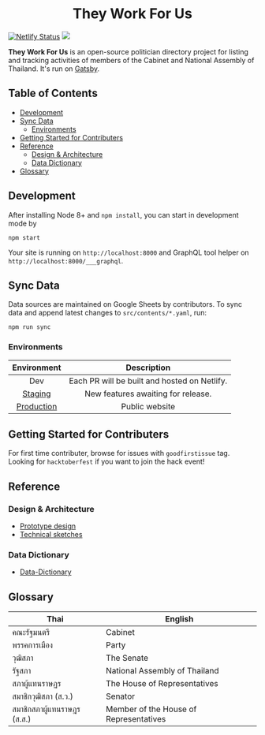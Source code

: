 <h1 align="center">
  They Work For Us
</h1>

[![Netlify Status](https://api.netlify.com/api/v1/badges/1165ad17-98ee-45b6-acb3-f552ed565abf/deploy-status)](https://app.netlify.com/sites/quirky-hodgkin-ae5fd3/deploys) [![](https://circleci.com/gh/codeforthailand/politician-directory.svg?style=svg)](https://circleci.com/gh/codeforthailand/politician-directory)

**They Work For Us** is an open-source politician directory project for listing and tracking activities of members of the Cabinet and National Assembly of Thailand. It's run on [Gatsby](https://www.gatsbyjs.org).

## Table of Contents

<!-- START doctoc generated TOC please keep comment here to allow auto update -->
<!-- DON'T EDIT THIS SECTION, INSTEAD RE-RUN doctoc TO UPDATE -->

- [Development](#development)
- [Sync Data](#sync-data)
  - [Environments](#environments)
- [Getting Started for Contributers](#getting-started-for-contributers)
- [Reference](#reference)
  - [Design & Architecture](#design--architecture)
  - [Data Dictionary](#data-dictionary)
- [Glossary](#glossary)

<!-- END doctoc generated TOC please keep comment here to allow auto update -->

## Development

After installing Node 8+ and `npm install`, you can start in development mode by

```
npm start
```

Your site is running on `http://localhost:8000` and GraphQL tool helper on `http://localhost:8000/___graphql`.

## Sync Data

Data sources are maintained on Google Sheets by contributors. To sync data and append latest changes to `src/contents/*.yaml`, run:

```
npm run sync
```

### Environments

|                  Environment                   |                 Description                  |
| :--------------------------------------------: | :------------------------------------------: |
|                      Dev                       | Each PR will be built and hosted on Netlify. |
| [Staging](https://theyworkforus.kickdown.dev/) |      New features awaiting for release.      |
| [Production](https://theyworkforus.wevis.info) |                Public website                |

## Getting Started for Contributers

For first time contributer, browse for issues with `goodfirstissue` tag. Looking for `hacktoberfest` if you want to join the hack event!

## Reference

### Design & Architecture

- [Prototype design](https://invis.io/7HU7PWOYAQM#387144381_Landing_Page)
- [Technical sketches](https://projects.invisionapp.com/freehand/document/NhJHf12G0)

### Data Dictionary

- [Data-Dictionary](https://github.com/codeforthailand/politician-directory/wiki/Data-Dictionary)

## Glossary

| Thai                        | English                                |
| --------------------------- | -------------------------------------- |
| คณะรัฐมนตรี                 | Cabinet                                |
| พรรคการเมือง                | Party                                  |
| วุฒิสภา                     | The Senate                             |
| รัฐสภา                      | National Assembly of Thailand          |
| สภาผู้แทนราษฏร              | The House of Representatives           |
| สมาชิกวุฒิสภา (ส.ว.)        | Senator                                |
| สมาชิกสภาผู้แทนราษฎร (ส.ส.) | Member of the House of Representatives |
